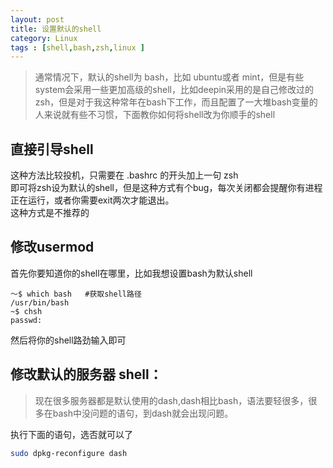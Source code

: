 ```yaml
---
layout: post
title: 设置默认的shell
category: Linux
tags : [shell,bash,zsh,linux ]
---
```


> 通常情况下，默认的shell为 bash，比如 ubuntu或者 mint，但是有些system会采用一些更加高级的shell，比如deepin采用的是自己修改过的zsh，但是对于我这种常年在bash下工作，而且配置了一大堆bash变量的人来说就有些不习惯，下面教你如何将shell改为你顺手的shell

直接引导shell
-----

这种方法比较投机，只需要在 .bashrc 的开头加上一句 zsh <br>即可将zsh设为默认的shell，但是这种方式有个bug，每次关闭都会提醒你有进程正在运行，或者你需要exit两次才能退出。<br>
这种方式是不推荐的

修改usermod
------

首先你要知道你的shell在哪里，比如我想设置bash为默认shell

	～$ which bash   #获取shell路径
	/usr/bin/bash
	~$ chsh
	passwd:
然后将你的shell路劲输入即可

修改默认的服务器 shell：
---------

> 现在很多服务器都是默认使用的dash,dash相比bash，语法要轻很多，很多在bash中没问题的语句，到dash就会出现问题。

执行下面的语句，选否就可以了

```sh
sudo dpkg-reconfigure dash
```
